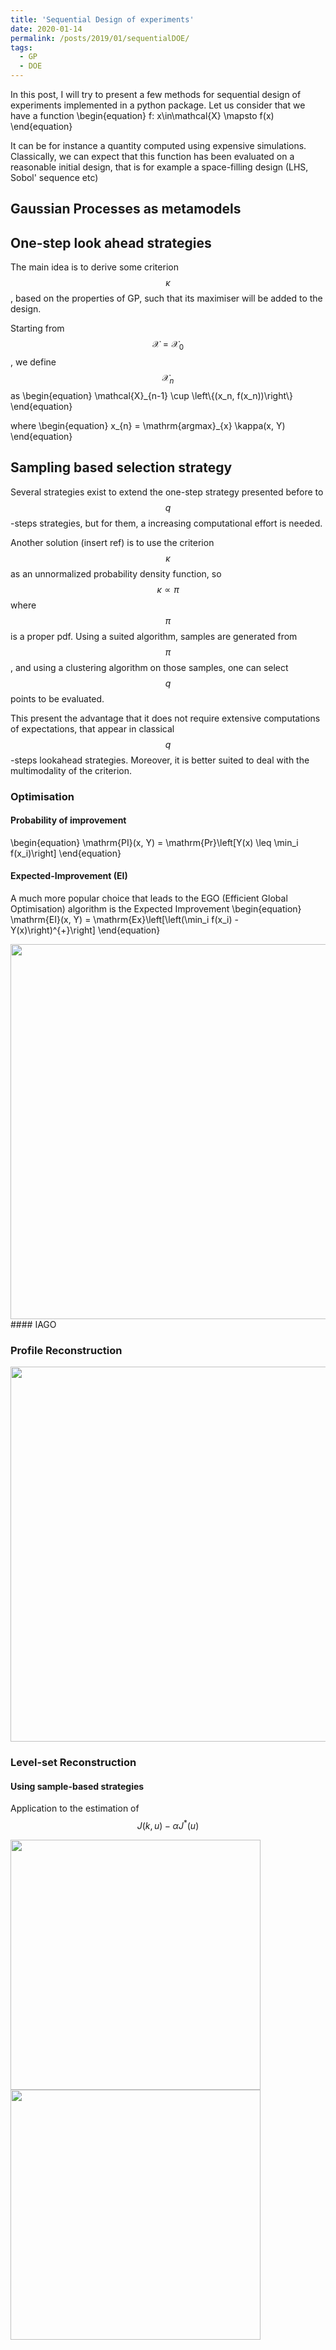 ```yaml
---
title: 'Sequential Design of experiments'
date: 2020-01-14
permalink: /posts/2019/01/sequentialDOE/
tags:
  - GP
  - DOE
---
```


In this post, I will try to present a few methods for sequential design of experiments implemented in a python package. Let us consider that we have a function 
\begin{equation}
f: x\in\mathcal{X} \mapsto f(x)
\end{equation}

It can be for instance a quantity computed using expensive simulations. Classically, we can expect that this function has been evaluated on a reasonable initial design, that is for example a space-filling design (LHS, Sobol' sequence etc)
## Gaussian Processes as metamodels

## One-step look ahead strategies
The main idea is to derive some criterion $$\kappa$$, based on the properties of GP, such that its maximiser will be added to the design.

Starting from $$\mathcal{X} = \mathcal{X}_0$$, we define $$\mathcal{X}_n$$ as
\begin{equation}
\mathcal{X}_{n-1} \cup \left\\{(x_n, f(x_n))\right\\}
\end{equation}

where
\begin{equation}
x_{n} = \mathrm{argmax}_{x} \kappa(x, Y)
\end{equation}

## Sampling based selection strategy

Several strategies exist to extend the one-step strategy presented before to $$q$$-steps strategies, but for them, a increasing computational effort is needed. 

Another solution (insert ref) is to use the criterion $$\kappa$$ as an unnormalized probability density function, so $$\kappa \propto \pi$$ where $$\pi$$ is a proper pdf.
Using a suited algorithm, samples are generated from $$\pi$$, and using a clustering algorithm on those samples, one can select $$q$$ points to be evaluated. 

This present the advantage that it does not require extensive computations of expectations, that appear in classical $$q$$-steps lookahead strategies. Moreover, it is better suited to deal with the multimodality of the criterion.

### Optimisation
#### Probability of improvement
\begin{equation}
\mathrm{PI}(x, Y) = \mathrm{Pr}\left[Y(x) \leq \min_i f(x_i)\right]
\end{equation}
#### Expected-Improvement (EI)
A much more popular choice that leads to the EGO (Efficient Global Optimisation) algorithm is the Expected Improvement
\begin{equation}
\mathrm{EI}(x, Y) = \mathrm{Ex}\left[\left(\min_i f(x_i) - Y(x)\right)^{+}\right]
\end{equation}
<div style="text-align:center"><img src="https://vtrappler.github.io/images/EI.gif" width="600" height="600" /></div>
#### IAGO

### Profile Reconstruction
<div style="text-align:center"><img src="https://vtrappler.github.io/images/PEI.gif" width="600" height="600" /></div>

### Level-set Reconstruction
#### Using sample-based strategies
Application to the estimation of $$J(k,u) - \alpha J^*(u)$$
<p float="left">
  <img src="https://vtrappler.github.io/images/margprob.gif" width="400" height="400" />
  <img src="https://vtrappler.github.io/images/margprob_switch.gif" width="400" height="400" />
</p>

